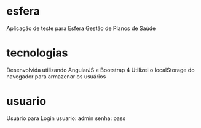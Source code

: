 # esfera
Aplicação de teste para Esfera Gestão de Planos de Saúde

# tecnologias
Desenvolvida utilizando AngularJS e Bootstrap 4
Utilizei o localStorage do navegador para armazenar os usuários

# usuario
Usuário para Login
usuario: admin
senha: pass
